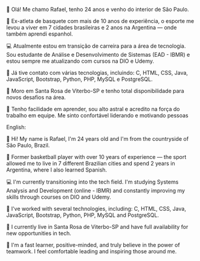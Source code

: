 👋 Olá! Me chamo Rafael, tenho 24 anos e venho do interior de São Paulo.

🏀 Ex-atleta de basquete com mais de 10 anos de experiência, o esporte me levou a viver em 7 cidades brasileiras e 2 anos na Argentina — onde também aprendi espanhol.

💻 Atualmente estou em transição de carreira para a área de tecnologia. Sou estudante de Análise e Desenvolvimento de Sistemas (EAD - IBMR) e estou sempre me atualizando com cursos na DIO e Udemy.

🚀 Já tive contato com várias tecnologias, incluindo:
C, HTML, CSS, Java, JavaScript, Bootstrap, Python, PHP, MySQL e PostgreSQL.

📍 Moro em Santa Rosa de Viterbo-SP e tenho total disponibilidade para novos desafios na área.

🌟 Tenho facilidade em aprender, sou alto astral e acredito na força do trabalho em equipe. Me sinto confortável liderando e motivando pessoas

English:

👋 Hi! My name is Rafael, I'm 24 years old and I'm from the countryside of São Paulo, Brazil.

🏀 Former basketball player with over 10 years of experience — the sport allowed me to live in 7 different Brazilian cities and spend 2 years in Argentina, where I also learned Spanish.

💻 I'm currently transitioning into the tech field. I'm studying Systems Analysis and Development (online - IBMR) and constantly improving my skills through courses on DIO and Udemy.

🚀 I've worked with several technologies, including:
C, HTML, CSS, Java, JavaScript, Bootstrap, Python, PHP, MySQL and PostgreSQL.

📍 I currently live in Santa Rosa de Viterbo-SP and have full availability for new opportunities in tech.

🌟 I'm a fast learner, positive-minded, and truly believe in the power of teamwork. I feel comfortable leading and inspiring those around me.
